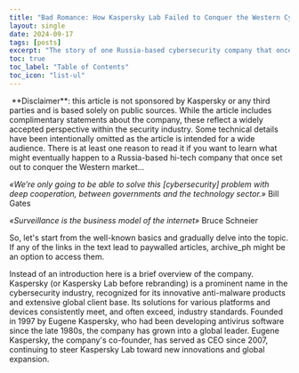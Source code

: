 ```yaml
---
title: "Bad Romance: How Kaspersky Lab Failed to Conquer the Western Cybersecurity Market"
layout: single
date: 2024-09-17
tags: [posts]
excerpt: "The story of one Russia-based cybersecurity company that once set out to conquer the Western cybersecurity market"
toc: true
toc_label: "Table of Contents"
toc_icon: "list-ul"
---
```

<img src="{{ site.url }}{{ site.baseurl }}/images/kaspersky_1.png.png" alt="">
**Disclaimer**: this article is not sponsored by Kaspersky or any third parties and is based solely on public sources. While the article includes complimentary statements about the company, these reflect a widely accepted perspective within the security industry. Some technical details have been intentionally omitted as the article is intended for a wide audience. There is at least one reason to read it if you want to learn what might eventually happen to a Russia-based hi-tech company that once set out to conquer the Western market...

*«We’re only going to be able to solve this [cybersecurity] problem with deep cooperation, between governments and the technology sector.»*
								Bill Gates
								
*«Surveillance is the business model of the internet»*
								Bruce Schneier

So, let's start from the well-known basics and gradually delve into the topic. If any of the links in the text lead to paywalled articles, archive_ph might be an option to access them.

Instead of an introduction here is a brief overview of the company. 
Kaspersky (or Kaspersky Lab before rebranding) is a prominent name in the cybersecurity industry, recognized for its innovative anti-malware products and extensive global client base. Its solutions for various platforms and devices consistently meet, and often exceed, industry standards. Founded in 1997 by Eugene Kaspersky, who had been developing antivirus software since the late 1980s, the company has grown into a global leader. Eugene Kaspersky, the company's co-founder, has served as CEO since 2007, continuing to steer Kaspersky Lab toward new innovations and global expansion.

